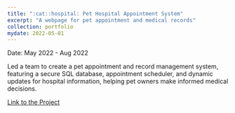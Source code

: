 ```yaml
---
title: ":cat::hospital: Pet Hospital Appointment System"
excerpt: "A webpage for pet appointment and medical records"
collection: portfolio
mydate: 2022-05-01
---
```

Date: May 2022 - Aug 2022

Led a team to create a pet appointment and record management system, featuring a secure SQL database, appointment scheduler, and dynamic updates for hospital information, helping pet owners make informed medical decisions.

[Link to the Project](https://github.com/qingruili/Pet-Hospital-Appointment-System)